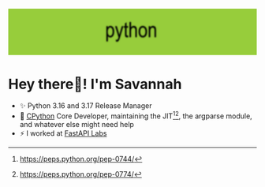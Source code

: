 ![](https://raw.githubusercontent.com/savannahostrowski/savannahostrowski/refs/heads/main/python_brat.png)

# **Hey there👋! I'm Savannah**

- ✨ Python 3.16 and 3.17 Release Manager
- 🐍 [CPython](https://github.com/python/cpython) Core Developer, maintaining the JIT[^1][^2], the argparse module, and whatever else might need help
- ⚡ I worked at [FastAPI Labs](https://github.com/fastapilabs)

[^1]: https://peps.python.org/pep-0744/
[^2]: https://peps.python.org/pep-0774/

